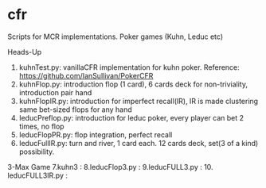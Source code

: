 # cfr
Scripts for MCR implementations. Poker games (Kuhn, Leduc etc)

Heads-Up
1. kuhnTest.py: vanillaCFR implementation for kuhn poker. Reference: https://github.com/IanSullivan/PokerCFR
2. kuhnFlop.py: introduction flop (1 card), 6 cards deck for non-triviality, introduction pair hand
3. kuhnFlopIR.py: introduction for imperfect recall(IR), IR is made clustering same bet-sized flops for any hand
4. leducPreflop.py: introduction for leduc poker, every player can bet 2 times, no flop
5. leducFlopPR.py: flop integration, perfect recall
6. leducFullIR.py: turn and river, 1 card each. 12 cards deck, set(3 of a kind) possibility.

3-Max Game
  7.kuhn3 :
  8.leducFlop3.py :
  9.leducFULL3.py :
  10. leducFULL3IR.py :
